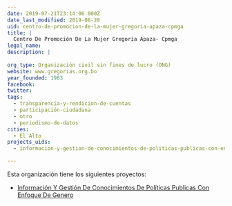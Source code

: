```yaml
---
date: 2019-07-21T23:14:06.000Z
date_last_modified: 2019-08-28
uid: centro-de-promocion-de-la-mujer-gregoria-apaza-cpmga
title: |
  Centro De Promoción De La Mujer Gregoria Apaza- Cpmga
legal_name: 
description: |
  
org_type: Organización civil sin fines de lucro (ONG)
website: www.gregorias.org.bo
year_founded: 1983
facebook: 
twitter: 
tags:
  - transparencia-y-rendicion-de-cuentas
  - participación-ciudadana
  - otro
  - periodismo-de-datos
cities: 
  - El Alto
projects_uids:
  - informacion-y-gestion-de-conocimientos-de-politicas-publicas-con-enfoque-de-genero

---
```


Esta organización tiene los siguientes proyectos:

- [Información Y Gestión De Conocimientos De Políticas Publicas Con Enfoque De Genero](/proyectos/informacion-y-gestion-de-conocimientos-de-politicas-publicas-con-enfoque-de-genero)
